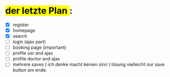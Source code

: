 

#  <mark> der letzte Plan </mark> : 

* [x] register 
* [x] homepage
* [x] search 
* [ ] login (ajax part)
* [ ] booking page (important)
* [ ] profile usr and ajax
* [ ] profile doctor and ajax
* [ ] mehrere saves ( ich denke macht keinen sinn ) lösung vielleicht nur save button am ende. 
